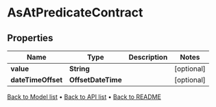 

# AsAtPredicateContract


## Properties

| Name | Type | Description | Notes |
|------------ | ------------- | ------------- | -------------|
|**value** | **String** |  |  [optional] |
|**dateTimeOffset** | **OffsetDateTime** |  |  [optional] |



[Back to Model list](../README.md#documentation-for-models) &#8226; [Back to API list](../README.md#documentation-for-api-endpoints) &#8226; [Back to README](../README.md)


